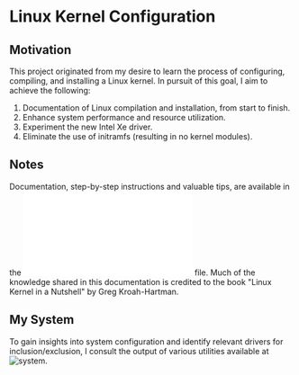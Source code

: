 # Linux Kernel Configuration

## Motivation

This project originated from my desire to learn the process of configuring, 
compiling, and installing a Linux kernel. In pursuit of this goal, I aim to 
achieve the following:

1. Documentation of Linux compilation and installation, from start to finish.
2. Enhance system performance and resource utilization.
3. Experiment the new Intel Xe driver.
4. Eliminate the use of initramfs (resulting in no kernel modules).

## Notes

Documentation, step-by-step instructions and valuable tips, 
are available in the ![NOTES.md](./NOTES.md) file. Much of the knowledge shared
in this documentation is credited to the book "Linux Kernel in a Nutshell" by 
Greg Kroah-Hartman.

## My System

To gain insights into system configuration and identify relevant drivers for 
inclusion/exclusion, I consult the output of various utilities available at
![system](./system/).
